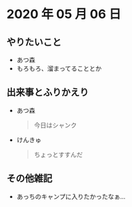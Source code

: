 # 2020 年 05 月 06 日

## やりたいこと

- あつ森
- もろもろ、溜まってることとか

## 出来事とふりかえり

- あつ森
  > 今日はシャンク
- けんきゅ
  > ちょっとすすんだ

## その他雑記

- あっちのキャンプに入りたかったなぁ...

